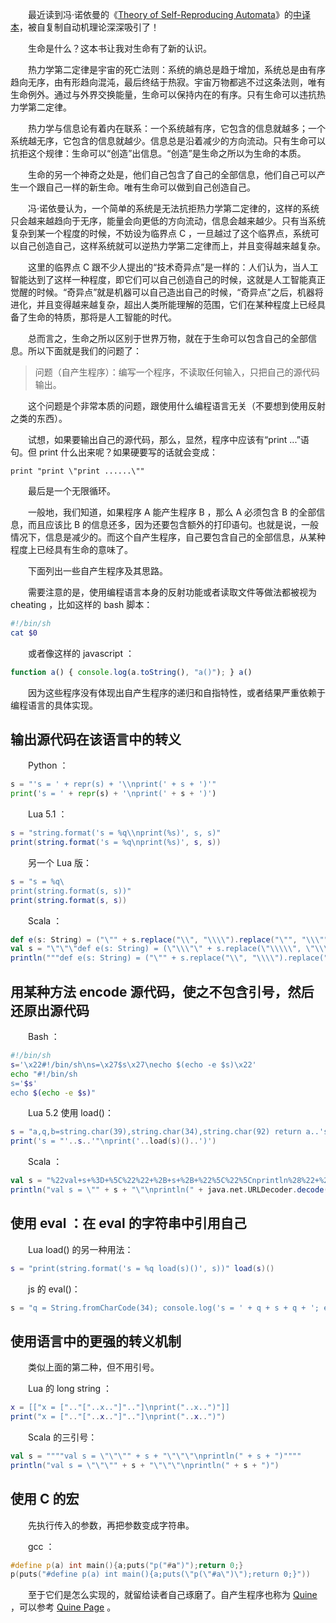 　　最近读到冯·诺依曼的《[Theory of Self-Reproducing Automata](https://book.douban.com/subject/2982694/)》的[中译本](https://www.douban.com/note/163931886/)，被自复制自动机理论深深吸引了！

　　生命是什么？这本书让我对生命有了新的认识。

　　热力学第二定律是宇宙的死亡法则：系统的熵总是趋于增加，系统总是由有序趋向无序，由有形趋向混沌，最后终结于热寂。宇宙万物都逃不过这条法则，唯有生命例外。通过与外界交换能量，生命可以保持内在的有序。只有生命可以违抗热力学第二定律。

　　热力学与信息论有着内在联系：一个系统越有序，它包含的信息就越多；一个系统越无序，它包含的信息就越少。信息总是沿着减少的方向流动。只有生命可以抗拒这个规律：生命可以“创造”出信息。“创造”是生命之所以为生命的本质。

　　生命的另一个神奇之处是，他们自己包含了自己的全部信息，他们自己可以产生一个跟自己一样的新生命。唯有生命可以做到自己创造自己。

　　冯·诺依曼认为，一个简单的系统是无法抗拒热力学第二定律的，这样的系统只会越来越趋向于无序，能量会向更低的方向流动，信息会越来越少。只有当系统复杂到某一个程度的时候，不妨设为临界点 C ，一旦越过了这个临界点，系统可以自己创造自己，这样系统就可以逆热力学第二定律而上，并且变得越来越复杂。

　　这里的临界点 C 跟不少人提出的“技术奇异点”是一样的：人们认为，当人工智能达到了这样一种程度，即它们可以自己创造自己的时候，这就是人工智能真正觉醒的时候。“奇异点”就是机器可以自己造出自己的时候，“奇异点”之后，机器将进化，并且变得越来越复杂，超出人类所能理解的范围，它们在某种程度上已经具备了生命的特质，那将是人工智能的时代。

　　总而言之，生命之所以区别于世界万物，就在于生命可以包含自己的全部信息。所以下面就是我们的问题了：

> 问题（自产生程序）：编写一个程序，不读取任何输入，只把自己的源代码输出。

　　这个问题是个非常本质的问题，跟使用什么编程语言无关（不要想到使用反射之类的东西）。

　　试想，如果要输出自己的源代码，那么，显然，程序中应该有“print ...”语句。但 print 什么出来呢？如果硬要写的话就会变成：

```
print "print \"print ......\""
```

　　最后是一个无限循环。

　　一般地，我们知道，如果程序 A 能产生程序 B ，那么 A 必须包含 B 的全部信息，而且应该比 B 的信息还多，因为还要包含额外的打印语句。也就是说，一般情况下，信息是减少的。而这个自产生程序，自己要包含自己的全部信息，从某种程度上已经具有生命的意味了。

　　下面列出一些自产生程序及其思路。

　　需要注意的是，使用编程语言本身的反射功能或者读取文件等做法都被视为 cheating ，比如这样的 bash 脚本：

```bash
#!/bin/sh
cat $0
```

　　或者像这样的 javascript ：

```javascript
function a() { console.log(a.toString(), "a()"); } a()
```

　　因为这些程序没有体现出自产生程序的递归和自指特性，或者结果严重依赖于编程语言的具体实现。

## 输出源代码在该语言中的转义

　　Python ：

```python
s = "'s = ' + repr(s) + '\\nprint(' + s + ')'"
print('s = ' + repr(s) + '\nprint(' + s + ')')
```

　　Lua 5.1 ：

```lua
s = "string.format('s = %q\\nprint(%s)', s, s)"
print(string.format('s = %q\nprint(%s)', s, s))
```

　　另一个 Lua 版：

```lua
s = "s = %q\
print(string.format(s, s))"
print(string.format(s, s))
```

　　Scala ：

```scala
def e(s: String) = ("\"" + s.replace("\\", "\\\\").replace("\"", "\\\"") + "\"")
val s = "\"\"\"def e(s: String) = (\"\\\"\" + s.replace(\"\\\\\", \"\\\\\\\\\").replace(\"\\\"\", \"\\\\\\\"\") + \"\\\"\")\"\"\" + \"\\nval s = \" + e(s) + \"\\nprintln(\" + s + \")\""
println("""def e(s: String) = ("\"" + s.replace("\\", "\\\\").replace("\"", "\\\"") + "\"")""" + "\nval s = " + e(s) + "\nprintln(" + s + ")")
```

## 用某种方法 encode 源代码，使之不包含引号，然后还原出源代码

　　Bash ：

```bash
#!/bin/sh
s='\x22#!/bin/sh\ns=\x27$s\x27\necho $(echo -e $s)\x22'
echo "#!/bin/sh
s='$s'
echo $(echo -e $s)"
```

　　Lua 5.2 使用 load()：

```lua
s = "a,q,b=string.char(39),string.char(34),string.char(92) return a..'s = '..q..a..'..s..'..a..q..b..'nprint('..a..'..load(s)()..'..a..')'..a"
print('s = "'..s..'"\nprint('..load(s)()..')')
```

　　Scala ：

```scala
val s = "%22val+s+%3D+%5C%22%22+%2B+s+%2B+%22%5C%22%5Cnprintln%28%22+%2B+java.net.URLDecoder.decode%28s%2C+%22UTF-8%22%29+%2B+%22%29%22"
println("val s = \"" + s + "\"\nprintln(" + java.net.URLDecoder.decode(s, "UTF-8") + ")")
```

## 使用 eval ：在 eval 的字符串中引用自己

　　Lua load() 的另一种用法：

```lua
s = "print(string.format('s = %q load(s)()', s))" load(s)()
```

　　js 的 eval()：

```javascript
s = "q = String.fromCharCode(34); console.log('s = ' + q + s + q + '; eval(s)')"; eval(s)
```

## 使用语言中的更强的转义机制

　　类似上面的第二种，但不用引号。

　　Lua 的 long string ：

```lua
x = [["x = [".."["..x.."]".."]\nprint("..x..")"]]
print("x = [".."["..x.."]".."]\nprint("..x..")")
```

　　Scala 的三引号：

```scala
val s = """"val s = \"\"\"" + s + "\"\"\"\nprintln(" + s + ")""""
println("val s = \"\"\"" + s + "\"\"\"\nprintln(" + s + ")")
```

## 使用 C 的宏

　　先执行传入的参数，再把参数变成字符串。

　　gcc ：

```cpp
#define p(a) int main(){a;puts("p("#a")");return 0;}
p(puts("#define p(a) int main(){a;puts(\"p(\"#a\")\");return 0;}"))
```

　　至于它们是怎么实现的，就留给读者自己琢磨了。自产生程序也称为 [Quine](https://en.wikipedia.org/wiki/Quine_%28computing%29) ，可以参考 [Quine Page](http://www.nyx.net/~gthompso/quine.htm) 。
